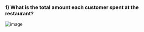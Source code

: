 ### 1) What is the total amount each customer spent at the restaurant?

![image](https://user-images.githubusercontent.com/72626506/138113898-4a82b5ed-fdcf-42af-a070-870ee31d6181.png)

